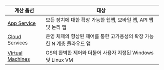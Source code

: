 
| 계산 옵션 | 대상 |
| --- | --- |
| [App Service][lnk_app] |모든 장치에 대한 확장 가능한 웹앱, 모바일 앱, API 앱 및 논리 앱 |
| [Cloud Services][lnk_cloud] |운영 체제의 향상된 제어를 통한 고가용성의 확장 가능한 N 계층 클라우드 앱 |
| [Virtual Machines][lnk_vm] |OS의 완벽한 제어와 더불어 사용자 지정된 Windows 및 Linux VM |

[lnk_app]: ../articles/app-service/app-service-web-overview.md
[lnk_vm]:../articles/virtual-machines/windows/overview.md
[lnk_cloud]: ../articles/cloud-services/cloud-services-choose-me.md